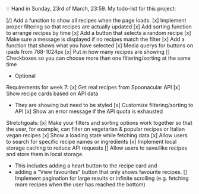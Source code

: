 💡 Hand in Sunday, 23rd of March, 23:59.
My todo-list for this project:

[/] Add a function to show all recipes when the page loads.
[x] Implement proper filtering so that recipes are actually updated
[x] Add sorting function to arrange recipes by time
[x] Add a button that selects a random recipe
[x] Make sure a message is displayed if no recipes match the filter
[x] Add a function that shows what you have selected
[x] Media querys for buttons on ipads from 768-1024px
[x] Put in how many recipes are showing
[] Checkboxes so you can choose more than one filtering/sorting at the same time
- Optional


Requirements for week 7: 
[x] Get real recipes from Spoonacular API 
[x] Show recipe cards based on API data 
- They are showing but need to be styled
[x] Customize filtering/sorting to API 
[x] Show an error message if the API quota is exhausted

Stretchgoals: 
[x] Make your filters and sorting options work together so that the user, for example, can filter on vegetarian & popular recipes or Italian vegan recipes
[x] Show a loading state while fetching data
[x] Allow users to search for specific recipe names or ingredients
[x] Implement local storage caching to reduce API requests
[] Allow users to save/like recipes and store them in local storage. 
- This includes adding a heart button to the recipe card and 
- adding a "View favourites" button that only shows favourite recipes.
[] Implement pagination for large results or infinite scrolling (e.g. fetching more recipes when the user has reached the bottom)